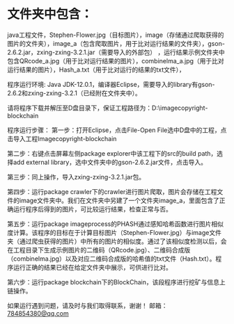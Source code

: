 文件夹中包含：
========
java工程文件，Stephen-Flower.jpg（目标图片），image（存储通过爬取获得的图片的文件夹），image_a（包含爬取图片，用于比对运行结果的文件夹），gson-2.6.2.jar，zxing-zxing-3.2.1.jar（需要导入的外部包）
，运行结果示例文件夹中包含QRcode_a.jpg（用于比对运行结果的图片），combinelma_a.jpg（用于比对运行结果的图片），Hash_a.txt（用于比对运行的结果的txt文件），

程序运行环境:
Java JDK-12.0.1，编译器Eclipse，需要导入的library有gson-2.6.2和zxing-zxing-3.2.1（已经附在文件夹中）。

请将程序下载并解压至D盘目录下，保证工程路径为：D:\imagecopyright-blockchain

程序运行步骤：
第一步：打开Eclipse，点击File-Open File选中D盘中的工程，点击导入工程Imagecopyright-blockchain

第二步：右键点击屏幕左侧package explorer中该工程下的src的build path，选择add external library，选中文件夹中的gson-2.6.2.jar文件，点击导入。

第三步：同上操作，导入zxing-zxing-3.2.1.jar包。

第四步：运行package crawler下的crawler进行图片爬取，图片会存储在工程文件的image文件夹中。我们在文件夹中另建了一个文件夹image_a，里面包含了正确运行程序后得到的图片，可比较运行结果，检查正常与否。

第五步：运行package imageprocess的PHASH通过感知哈希函数进行图片相似度计算。该程序的目标在于计算目标图片（Stephen-Flower.jpg）与image文件夹（通过爬虫获得的图片）中所有的图片的相似度。通过了该相似度检测以后，会在工程目录下生成示例图片的二维码（QRcode.jpg）、二维码合成版（combinelma.jpg）以及对应二维码合成版的哈希值的txt文件（Hash.txt）。程序运行正确的结果已经在给定文件夹中展示，可供进行比对。

第六步：运行package blockchain下的BlockChain，该段程序进行挖矿与信息上链操作。

如果运行遇到问题，请及时与我们取得联系，谢谢！
邮箱：784854380@qq.com
